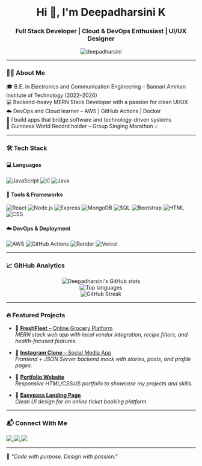 <h1 align="center">Hi 👋, I'm Deepadharsini K</h1>
<h3 align="center">Full Stack Developer | Cloud & DevOps Enthusiast | UI/UX Designer</h3>

<p align="center">
  <img src="https://komarev.com/ghpvc/?username=deepadharsini&label=Profile%20views&color=0e75b6&style=flat" alt="deepadharsini" />
</p>

---

### 👩‍💻 About Me

🎓 B.E. in Electronics and Communication Engineering – Bannari Amman Institute of Technology (2022–2026)  
💻 Backend-heavy MERN Stack Developer with a passion for clean UI/UX  
☁️ DevOps and Cloud learner – AWS | GitHub Actions | Docker  
🎯 I build apps that bridge software and technology-driven systems  
🎤 Guinness World Record holder – Group Singing Marathon 🎶

---

### 🛠️ Tech Stack

#### 💻 Languages
![JavaScript](https://img.shields.io/badge/-JavaScript-F7DF1E?style=flat-square&logo=javascript&logoColor=black)
![C](https://img.shields.io/badge/-C-00599C?style=flat-square&logo=c&logoColor=white)
![Java](https://img.shields.io/badge/-Java-007396?style=flat-square&logo=java&logoColor=white)

#### 🧰 Tools & Frameworks
![React](https://img.shields.io/badge/-React-61DAFB?style=flat-square&logo=react&logoColor=black)
![Node.js](https://img.shields.io/badge/-Node.js-339933?style=flat-square&logo=node.js&logoColor=white)
![Express](https://img.shields.io/badge/-Express-black?style=flat-square&logo=express&logoColor=white)
![MongoDB](https://img.shields.io/badge/-MongoDB-47A248?style=flat-square&logo=mongodb&logoColor=white)
![SQL](https://img.shields.io/badge/-SQL-4479A1?style=flat-square&logo=mysql&logoColor=white)
![Bootstrap](https://img.shields.io/badge/-Bootstrap-563D7C?style=flat-square&logo=bootstrap&logoColor=white)
![HTML](https://img.shields.io/badge/-HTML5-E34F26?style=flat-square&logo=html5&logoColor=white)
![CSS](https://img.shields.io/badge/-CSS3-1572B6?style=flat-square&logo=css3&logoColor=white)

#### ☁️ DevOps & Deployment
![AWS](https://img.shields.io/badge/-AWS-232F3E?style=flat-square&logo=amazon-aws&logoColor=white)
![GitHub Actions](https://img.shields.io/badge/-GitHub%20Actions-2088FF?style=flat-square&logo=github-actions&logoColor=white)
![Render](https://img.shields.io/badge/-Render-46E3B7?style=flat-square&logo=render&logoColor=black)
![Vercel](https://img.shields.io/badge/-Vercel-000?style=flat-square&logo=vercel&logoColor=white)

---

### 📈 GitHub Analytics

<p align="center">
  <img src="https://github-readme-stats.vercel.app/api?username=deepadharsini&show_icons=true&theme=tokyonight" alt="Deepadharsini's GitHub stats" />
  <br />
  <img src="https://github-readme-stats.vercel.app/api/top-langs/?username=deepadharsini&layout=compact&theme=tokyonight" alt="Top languages" />
  <br />
  <img src="https://github-readme-streak-stats.herokuapp.com/?user=deepadharsini&theme=tokyonight" alt="GitHub Streak" />
</p>

---

### 🔥 Featured Projects

- 🚀 [**FreshFleet** – Online Grocery Platform](https://freshfleet.vercel.app)  
  *MERN stack web app with local vendor integration, recipe filters, and health-focused features.*

- 📸 [**Instagram Clone** – Social Media App](https://instagram-clone-mauve-seven-17.vercel.app)  
  *Frontend + JSON Server backend mock with stories, posts, and profile pages.*

- 💼 [**Portfolio Website**](#)  
  *Responsive HTML/CSS/JS portfolio to showcase my projects and skills.*

- 🎫 [**Easypass Landing Page**](#)  
  *Clean UI design for an online ticket booking platform.*

---

### 📬 Connect With Me

<p>
  <a href="https://www.linkedin.com/in/deepadharsinik" target="_blank">
    <img src="https://img.shields.io/badge/-LinkedIn-blue?style=for-the-badge&logo=linkedin&logoColor=white"/>
  </a>
  <a href="https://github.com/deepadharsini" target="_blank">
    <img src="https://img.shields.io/badge/-GitHub-black?style=for-the-badge&logo=github&logoColor=white"/>
  </a>
  <a href="https://leetcode.com/u/deepadharsini_1203/" target="_blank">
    <img src="https://img.shields.io/badge/-LeetCode-orange?style=for-the-badge&logo=leetcode&logoColor=white"/>
  </a>
</p>

---
🧠 *"Code with purpose. Design with passion."*

